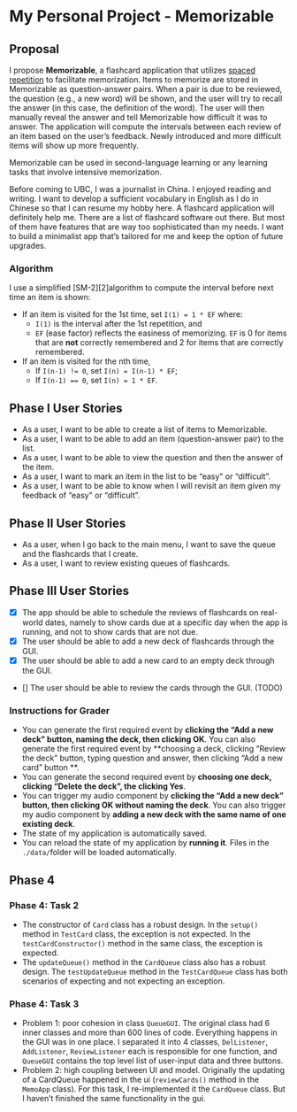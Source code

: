# My Personal Project - Memorizable

## Proposal
I propose **Memorizable**, a flashcard application that utilizes [spaced repetition][1] to facilitate memorization.  Items to memorize are stored in Memorizable as question-answer pairs. When a pair is due to be reviewed, the question (e.g., a new word) will be shown, and the user will try to recall the answer (in this case, the definition of the word). The user will then manually reveal the answer and tell Memorizable how difficult it was to answer. The application will compute the intervals between each review of an item based on the user’s feedback. Newly introduced and more difficult items will show up more frequently. 

Memorizable can be used in second-language learning or any learning tasks that involve intensive memorization.

Before coming to UBC, I was a journalist in China. I enjoyed reading and writing. I want to develop a sufficient vocabulary in English as I do in Chinese so that I can resume my hobby here. A flashcard application will definitely help me. There are a list of flashcard software out there. But most of them have features that are way too sophisticated than my needs. I want to build a minimalist app that’s tailored  for me and keep the option of future upgrades.
### Algorithm
I use a simplified [SM-2][2]algorithm to compute the interval before next time an item is shown:
- If an item is visited for the 1st time, set `I(1) = 1 * EF` where:
	- `I(1)` is the interval after the 1st repetition, and
	- `EF` (ease factor) reflects the easiness of memorizing. `EF` is 0 for items that are **not** correctly remembered and 2 for items that are correctly remembered.
- If an item is visited for the nth time, 
	- If `I(n-1) != 0`,  set `I(n) = I(n-1) * EF`;
	- If `I(n-1) == 0`, set `I(n) = 1 * EF`\.

## Phase I User Stories
- As a user, I want to be able to create a list of items to Memorizable.
- As a user, I want to be able to add an item (question-answer pair) to the list.
- As a user, I want to be able to view the question and then the answer of the item.
- As a user, I want to mark an item in the list to be “easy" or “difficult”.
- As a user, I want to be able to know when I will revisit an item given my feedback of “easy" or “difficult”.

## Phase II User Stories
- As a user, when I go back to the main menu, I want to save the queue and the flashcards that I create.
- As a user, I want to review existing queues of flashcards.

## Phase III User Stories
- [x] The app should be able to schedule the reviews of flashcards on real-world dates, namely to show cards  due at a specific day when the app is running, and not to show cards that are not due.
- [x] The user should be able to add a new deck of flashcards through the GUI.
- [x] The user should be able to add a new card to an empty deck through the GUI.
- [] The user should be able to review the cards through the GUI. (TODO)

### Instructions for Grader
- You can generate the first required event by **clicking the “Add a new deck” button, naming the deck, then clicking OK**. You can also generate the first required event by **choosing a deck, clicking “Review the deck” button, typing question and answer, then clicking “Add a new card” button **.
- You can generate the second required event by **choosing one deck, clicking “Delete the deck”, the clicking Yes**.
- You can trigger my audio component by **clicking the “Add a new deck” button, then clicking OK without naming the deck**. You can also trigger my audio component by **adding a new deck with the same name of one existing deck**.
- The state of my application is automatically saved.
- You can reload the state of my application by **running it**. Files in the `./data/`folder will be loaded automatically.

## Phase 4
### Phase 4: Task 2
- The constructor of `Card` class has a robust design. In the `setup()` method in `TestCard` class, the exception is not expected. In the `testCardConstructor()` method in the same class, the exception is expected.
- The `updateQueue()` method in the `CardQueue` class also has a robust design. The `testUpdateQueue` method in the `TestCardQueue` class has both scenarios of expecting and not expecting an exception.

### Phase 4: Task 3
- Problem 1: poor cohesion in class `QueueGUI`. The original class had  6 inner classes and more than 600 lines of code. Everything happens in the GUI was in one place. I separated it into 4 classes, `DelListener`, `AddListener`, `ReviewListener` each is responsible for one function, and `QueueGUI` contains the top level list of user-input data and three buttons.
-  Problem 2: high coupling between UI and model. Originally the updating of a CardQueue happened in the ui (`reviewCards()` method in the `MemoApp` class). For this task, I re-implemented it the `CardQueue` class. But I haven’t finished the same functionality in the gui.

[1]:	https://en.wikipedia.org/wiki/Spaced_repetition

